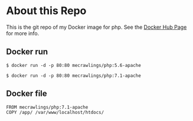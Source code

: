 # About this Repo

This is the git repo of my Docker image for php. See the [Docker Hub Page](https://hub.docker.com/r/mecrawlings/php/) for more info.  

## Docker run

`$ docker run -d -p 80:80 mecrawlings/php:5.6-apache`

`$ docker run -d -p 80:80 mecrawlings/php:7.1-apache`

## Docker file

```
FROM mecrawlings/php:7.1-apache  
COPY /app/ /var/www/localhost/htdocs/
```
